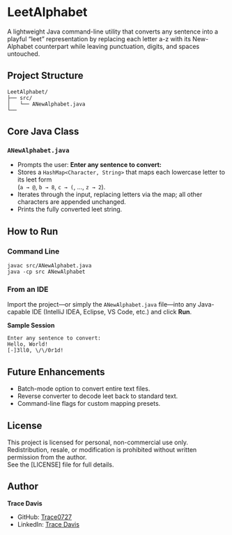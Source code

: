 # LeetAlphabet

A lightweight Java command-line utility that converts any sentence into a playful “leet” representation by replacing each letter a-z with its New-Alphabet counterpart while leaving punctuation, digits, and spaces untouched.



## Project Structure

    LeetAlphabet/
    ├── src/
    │   └── ANewAlphabet.java
    └──



## Core Java Class

### `ANewAlphabet.java`
- Prompts the user: **Enter any sentence to convert:**  
- Stores a `HashMap<Character, String>` that maps each lowercase letter to its leet form  
  (`a → @`, `b → 8`, `c → (`, …, `z → 2`).
- Iterates through the input, replacing letters via the map; all other characters are appended unchanged.
- Prints the fully converted leet string.



## How to Run

### Command Line

    javac src/ANewAlphabet.java
    java -cp src ANewAlphabet

### From an IDE  
Import the project—or simply the `ANewAlphabet.java` file—into any Java-capable IDE (IntelliJ IDEA, Eclipse, VS Code, etc.) and click **Run**.

**Sample Session**

    Enter any sentence to convert:
    Hello, World!
    [-]3ll0, \/\/0r1d!



## Future Enhancements
- Batch-mode option to convert entire text files.
- Reverse converter to decode leet back to standard text.
- Command-line flags for custom mapping presets.



## License
This project is licensed for personal, non-commercial use only. Redistribution, resale, or modification is prohibited without written permission from the author.  
See the [LICENSE] file for full details.



## Author
**Trace Davis**  
- GitHub: [Trace0727](https://github.com/Trace0727)  
- LinkedIn: [Trace Davis](https://www.linkedin.com/in/trace-d-926380138/)
